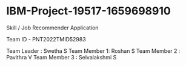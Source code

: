 # IBM-Project-19517-1659698910
Skill / Job Recommender Application

Team ID - PNT2022TMID52983

Team Leader : Swetha S
Team Member 1: Roshan S
Team Member 2 : Pavithra V
Team Member 3 : Selvalakshmi S
